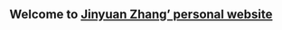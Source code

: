 ## Welcome to [Jinyuan Zhang’ personal website](https://jinyuan-zhang.github.io)
<!-- To run locally `bundle exec jekyll liveserve“jinyuan.zhang@github.io”`-->
